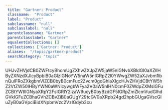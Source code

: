 ```yaml
--- 
 title: "Gartner: Product" 
 classname:  "Product" 
 label: "Product" 
 subclassname: "null" 
 subclasslabel: "null" 
 parentclassname: "Gartner" 
 parentclasslabel: "Gartner" 
 equalentCollections: [] 
 collections: ['Gartner: Product']
 aliases:  "/topic/gartner-product"  
 searchCategory: "topic" 
---
```

UHJvZHVjdCB0ZWFtcyBhcmUgZXhwZXJpZW5jaW5nIGNvbXBldGl0aXZlIHByZXNzdXJlcyBpbiB0aGlzIGNoYW5naW5nIGRpZ2l0YWwgZW52aXJvbm1lbnQuIFRoZXkgbmVlZCB0byB0cmFuc2Zvcm0gdGhlaXIgcHJvZHVjdCBtYW5hZ2VtZW50IHByYWN0aWNlcywgbWFya2V0aW5nIHN0cmF0ZWdpZXMsIGFuZCBtYWtlIGNyaXRpY2FsIGRlY2lzaW9ucyB0byBzdGF5IGRpZmZlcmVudGlhdGVkIGFuZCBhaGVhZCBvZiB0aGUgY29tcGV0aXRpb24gd2hpbGUgaGVscGluZyB0aGVpciBidXNpbmVzc2VzIGdyb3cu